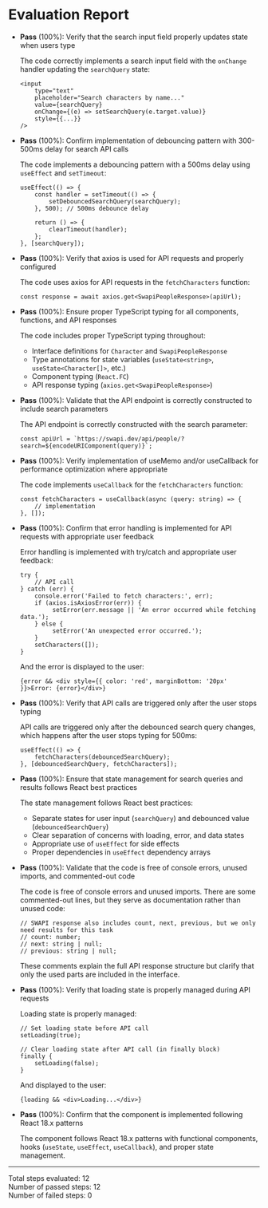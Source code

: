 # Evaluation Report

- **Pass** (100%): Verify that the search input field properly updates state when users type
  
  The code correctly implements a search input field with the `onChange` handler updating the `searchQuery` state:
  ```tsx
  <input
      type="text"
      placeholder="Search characters by name..."
      value={searchQuery}
      onChange={(e) => setSearchQuery(e.target.value)}
      style={{...}}
  />
  ```

- **Pass** (100%): Confirm implementation of debouncing pattern with 300-500ms delay for search API calls
  
  The code implements a debouncing pattern with a 500ms delay using `useEffect` and `setTimeout`:
  ```tsx
  useEffect(() => {
      const handler = setTimeout(() => {
          setDebouncedSearchQuery(searchQuery);
      }, 500); // 500ms debounce delay
      
      return () => {
          clearTimeout(handler);
      };
  }, [searchQuery]);
  ```

- **Pass** (100%): Verify that axios is used for API requests and properly configured
  
  The code uses axios for API requests in the `fetchCharacters` function:
  ```tsx
  const response = await axios.get<SwapiPeopleResponse>(apiUrl);
  ```

- **Pass** (100%): Ensure proper TypeScript typing for all components, functions, and API responses
  
  The code includes proper TypeScript typing throughout:
  - Interface definitions for `Character` and `SwapiPeopleResponse`
  - Type annotations for state variables (`useState<string>`, `useState<Character[]>`, etc.)
  - Component typing (`React.FC`)
  - API response typing (`axios.get<SwapiPeopleResponse>`)

- **Pass** (100%): Validate that the API endpoint is correctly constructed to include search parameters
  
  The API endpoint is correctly constructed with the search parameter:
  ```tsx
  const apiUrl = `https://swapi.dev/api/people/?search=${encodeURIComponent(query)}`;
  ```

- **Pass** (100%): Verify implementation of useMemo and/or useCallback for performance optimization where appropriate
  
  The code implements `useCallback` for the `fetchCharacters` function:
  ```tsx
  const fetchCharacters = useCallback(async (query: string) => {
      // implementation
  }, []);
  ```

- **Pass** (100%): Confirm that error handling is implemented for API requests with appropriate user feedback
  
  Error handling is implemented with try/catch and appropriate user feedback:
  ```tsx
  try {
      // API call
  } catch (err) {
      console.error('Failed to fetch characters:', err);
      if (axios.isAxiosError(err)) {
           setError(err.message || 'An error occurred while fetching data.');
      } else {
           setError('An unexpected error occurred.');
      }
      setCharacters([]);
  }
  ```
  
  And the error is displayed to the user:
  ```tsx
  {error && <div style={{ color: 'red', marginBottom: '20px' }}>Error: {error}</div>}
  ```

- **Pass** (100%): Verify that API calls are triggered only after the user stops typing
  
  API calls are triggered only after the debounced search query changes, which happens after the user stops typing for 500ms:
  ```tsx
  useEffect(() => {
      fetchCharacters(debouncedSearchQuery);
  }, [debouncedSearchQuery, fetchCharacters]);
  ```

- **Pass** (100%): Ensure that state management for search queries and results follows React best practices
  
  The state management follows React best practices:
  - Separate states for user input (`searchQuery`) and debounced value (`debouncedSearchQuery`)
  - Clear separation of concerns with loading, error, and data states
  - Appropriate use of `useEffect` for side effects
  - Proper dependencies in `useEffect` dependency arrays

- **Pass** (100%): Validate that the code is free of console errors, unused imports, and commented-out code
  
  The code is free of console errors and unused imports. There are some commented-out lines, but they serve as documentation rather than unused code:
  ```tsx
  // SWAPI response also includes count, next, previous, but we only need results for this task
  // count: number;
  // next: string | null;
  // previous: string | null;
  ```
  These comments explain the full API response structure but clarify that only the used parts are included in the interface.

- **Pass** (100%): Verify that loading state is properly managed during API requests
  
  Loading state is properly managed:
  ```tsx
  // Set loading state before API call
  setLoading(true);
  
  // Clear loading state after API call (in finally block)
  finally {
      setLoading(false);
  }
  ```
  
  And displayed to the user:
  ```tsx
  {loading && <div>Loading...</div>}
  ```

- **Pass** (100%): Confirm that the component is implemented following React 18.x patterns
  
  The component follows React 18.x patterns with functional components, hooks (`useState`, `useEffect`, `useCallback`), and proper state management.

---

Total steps evaluated: 12  
Number of passed steps: 12  
Number of failed steps: 0